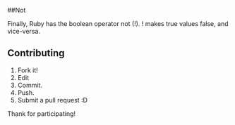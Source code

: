 ##Not

Finally, Ruby has the boolean operator not (!). ! makes true values false, and vice-versa.




## Contributing

1. Fork it!
2. Edit
3. Commit.
4. Push.
5. Submit a pull request :D

Thank for participating!